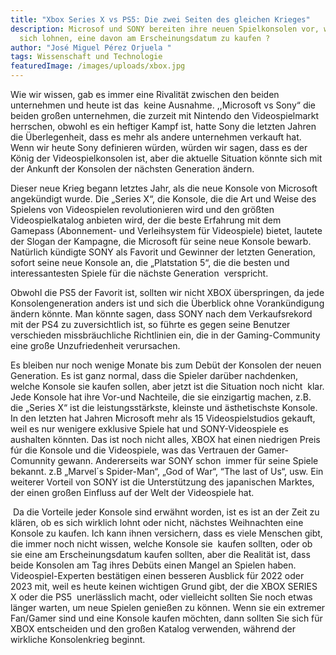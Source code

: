 ```yaml
---
title: "Xbox Series X vs PS5: Die zwei Seiten des gleichen Krieges"
description: Microsof und SONY bereiten ihre neuen Spielkonsolen vor, wird es
  sich lohnen, eine davon am Erscheinungsdatum zu kaufen ?
author: "José Miguel Pérez Orjuela "
tags: Wissenschaft und Technologie
featuredImage: /images/uploads/xbox.jpg
---
```

<!--StartFragment-->

Wie wir wissen, gab es immer eine Rivalität zwischen den beiden unternehmen und heute ist das  keine Ausnahme. ,,Microsoft vs Sony“ die beiden großen unternehmen, die zurzeit mit Nintendo den Videospielmarkt herrschen, obwohl es ein heftiger Kampf ist, hatte Sony die letzten Jahren die Überlegenheit, dass es mehr als andere unternehmen verkauft hat. Wenn wir heute Sony definieren würden, würden wir sagen, dass es der König der Videospielkonsolen ist, aber die aktuelle Situation könnte sich mit der Ankunft der Konsolen der nächsten Generation ändern.

Dieser neue Krieg begann letztes Jahr, als die neue Konsole von Microsoft angekündigt wurde. Die „Series X“, die Konsole, die die Art und Weise des Spielens von Videospielen revolutionieren wird und den größten  Videospielkatalog anbieten wird, der die beste Erfahrung mit dem Gamepass (Abonnement- und Verleihsystem für Videospiele) bietet, lautete der Slogan der Kampagne, die Microsoft für seine neue Konsole bewarb. Natürlich kündigte SONY als Favorit und Gewinner der letzten Generation, sofort seine neue Konsole an, die „Platstation 5“, die die besten und interessantesten Spiele für die nächste Generation  verspricht.

Obwohl die PS5 der Favorit ist, sollten wir nicht XBOX überspringen, da jede Konsolengeneration anders ist und sich die Überblick ohne Vorankündigung ändern könnte. Man könnte sagen, dass SONY nach dem Verkaufsrekord mit der PS4 zu zuversichtlich ist, so führte es gegen seine Benutzer verschieden missbräuchliche Richtlinien ein, die in der Gaming-Community eine große Unzufriedenheit verursachen.

Es bleiben nur noch wenige Monate bis zum Debüt der Konsolen der neuen Generation. Es ist ganz normal, dass die Spieler darüber nachdenken, welche Konsole sie kaufen sollen, aber jetzt ist die Situation noch nicht  klar. Jede Konsole hat ihre Vor-und Nachteile, die sie einzigartig machen, z.B. die „Series X“ ist die leistungsstärkste, kleinste und ästhetischste Konsole. In den letzten hat Jahren Microsoft mehr als 15 Videospielstudios gekauft, weil es nur wenigere exklusive Spiele hat und SONY-Videospiele es aushalten könnten. Das ist noch nicht alles, XBOX hat einen niedrigen Preis fúr die Konsole und die Videospiele, was das Vertrauen der Gamer-Comunnity gewann. Andererseits war SONY schon  immer für seine Spiele bekannt. z.B „Marvel´s Spider-Man“, „God of War“, “The last of Us“, usw. Ein weiterer Vorteil von SONY ist die Unterstützung des japanischen Marktes, der einen großen Einfluss auf der Welt der Videospiele hat.

 Da die Vorteile jeder Konsole sind erwähnt worden, ist es ist an der Zeit zu klären, ob es sich wirklich lohnt oder nicht, nächstes Weihnachten eine Konsole zu kaufen. Ich kann ihnen versichern, dass es viele Menschen gibt, die immer noch nicht wissen, welche Konsole sie  kaufen sollten, oder ob sie eine am Erscheinungsdatum kaufen sollten, aber die Realität ist, dass beide Konsolen am Tag ihres Debüts einen Mangel an Spielen haben. Videospiel-Experten bestätigen einen besseren Ausblick für 2022 oder 2023 mit, weil es heute keinen wichtigen Grund gibt, der die XBOX SERIES X oder die PS5  unerlässlich macht, oder vielleicht sollten Sie noch etwas länger warten, um neue Spielen genießen zu können. Wenn sie ein extremer Fan/Gamer sind und eine Konsole kaufen möchten, dann sollten Sie sich für XBOX entscheiden und den großen Katalog verwenden, während der wirkliche Konsolenkrieg beginnt.



<!--EndFragment-->